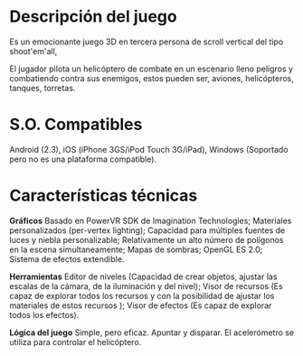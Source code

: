 # Descripción del juego #

Es un emocionante juego 3D en tercera persona de scroll vertical del tipo shoot'em'all,

El jugador pilota un helicóptero de combate en un escenario lleno peligros y combatiendo contra sus enemigos, estos pueden ser, aviones, helicópteros, tanques, torretas.

# S.O. Compatibles #
Android (2.3), iOS (iPhone 3GS/iPod Touch 3G/iPad), Windows (Soportado pero no es una plataforma compatible).

# Características técnicas #

**Gráficos**
Basado en PowerVR SDK de Imagination Technologies;
Materiales personalizados (per-vertex lighting);
Capacidad para múltiples fuentes de luces y niebla personalizable;
Relativamente un alto número de polígonos en la escena simultaneamente;
Mapas de sombras;
OpenGL ES 2.0;
Sistema de efectos extendible.

**Herramientas**
Editor de niveles (Capacidad de crear objetos, ajustar las escalas de la cámara, de la iluminación y del nivel);
Visor de recursos (Es capaz de explorar todos los recursos y con la posibilidad de ajustar los materiales de estos recursos );
Visor de efectos (Es capaz de explorar todos los efectos).

**Lógica del juego**
Simple, pero eficaz. Apuntar y disparar.
El acelerómetro se utiliza para controlar el helicóptero.